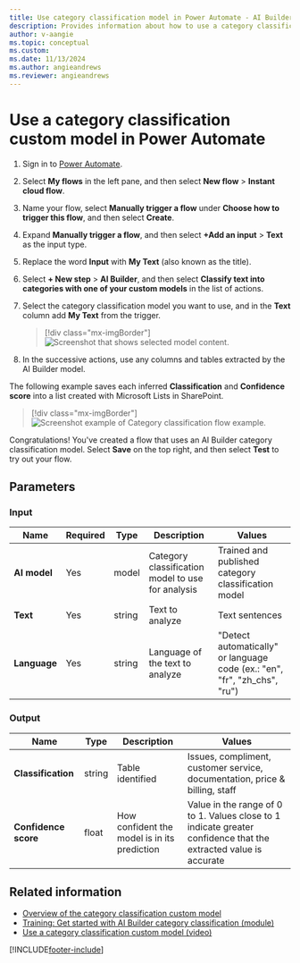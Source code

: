```yaml
---
title: Use category classification model in Power Automate - AI Builder | Microsoft Docs
description: Provides information about how to use a category classification model in Power Automate.
author: v-aangie
ms.topic: conceptual
ms.custom: 
ms.date: 11/13/2024
ms.author: angieandrews
ms.reviewer: angieandrews
---
```


# Use a category classification custom model in Power Automate

1. Sign in to [Power Automate](https://flow.microsoft.com/).

1. Select **My flows** in the left pane, and then select **New flow** > **Instant cloud flow**.

1. Name your flow, select **Manually trigger a flow** under **Choose how to trigger this flow**, and then select **Create**.

1. Expand **Manually trigger a flow**, and then select **+Add an input** > **Text** as the input type.

1. Replace the word **Input** with **My Text** (also known as the title).

1. Select **+ New step** > **AI Builder**, and then select **Classify text into categories with one of your custom models** in the list of actions.

1. Select the category classification model you want to use, and in the **Text** column add **My Text** from the trigger.

    > [!div class="mx-imgBorder"]
    > ![Screenshot that shows selected model content.](media/flow-ccc-overview.png "Select model content")

1. In the successive actions, use any columns and tables extracted by the AI Builder model.

The following example saves each inferred **Classification** and **Confidence score** into a list created with Microsoft Lists in SharePoint.

> [!div class="mx-imgBorder"]
> ![Screenshot example of Category classification flow example.](media/flow-ccc-example.png "Category classification flow example")

Congratulations! You've created a flow that uses an AI Builder category classification model. Select **Save** on the top right, and then select **Test** to try out your flow.

## Parameters
### Input
|Name |Required |Type |Description |Values |
|---------|---------|---------|---------|---------|
|**AI model** |Yes |model |Category classification model to use for analysis|Trained and published category classification model |
|**Text** |Yes |string |Text to analyze|Text sentences |
|**Language** |Yes |string |Language of the text to analyze|"Detect automatically" or language code (ex.: "en", "fr", "zh_chs", "ru") |


### Output
|Name |Type |Description |Values |
|---------|---------|---------|---------|
|**Classification** |string |Table identified|Issues, compliment, customer service, documentation, price & billing, staff |
|**Confidence score** |float |How confident the model is in its prediction|Value in the range of 0 to 1. Values close to 1 indicate greater confidence that the extracted value is accurate |

## Related information

- [Overview of the category classification custom model](text-classification-overview.md)
- [Training: Get started with AI Builder category classification (module)](/training/modules/ai-builder-category-classification/)
- [Use a category classification custom model (video)](https://youtu.be/zgzpUylhaLQ?feature=shared)

[!INCLUDE[footer-include](includes/footer-banner.md)]
